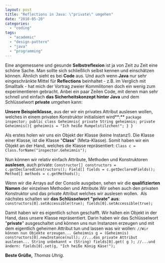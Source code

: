 ```yaml
---
layout: post
title: "Reflections in Java: \"private\" umgehen"
date: "2010-05-20"
categories: 
  - "coding"
tags: 
  - "academic"
  - "design-pattern"
  - "java"
  - "programming"
---
```


Eine angemessene und gesunde __Selbstreflexion__ ist ja von Zeit zu Zeit eine schöne Sache. Man sollte sich schließlich selbst kennen und einschätzen können. Ähnlich sieht es bei **Code** aus. Und auch wenn **Java** nur sehr eingeschränkte Mittel für **Reflections** beinhaltet - z.B. im Verglich mit Smalltalk - hat mich der Vortrag zweier Kommilitonen doch ein wenig zum experimentieren gebracht. Anbei ein paar Zeilen Code, mit denen man sehr schnell und einfach **das Sicherheitskonzept hinter Java** und dem Schlüsselwort **private** umgehen kann:

**Unsere Beispielklasse,** aus der wir ein privates Attribut auslesen wollen, welches in einem privaten Konstruktor initialisiert wird**:** `package inspector; public class Geheimnis{ private String geheimnis; private Geheimnis(){ geheimnis = "Ich heiße Rumpelstilzchen!"; } }`

Als erstes holen wir uns ein Objekt der Klasse (keine Instanz!). Die Klasse einer Klasse, ist die Klasse "**Class**" (Meta-Klasse). Somit haben wir ein Objekt an der Hand, welches die Klasse repräsentiert: `Class c = Class.forName("inspector.Geheimnis");`

Nun können wir relativ einfach Attribute, Methoden und Konstruktoren **auslesen**, auch private: `Constructor[] constructors = c.getDeclaredConstructors(); Field[] fields = c.getDeclaredFields(); Method[] methods = c.getMethods();`

Wenn wir die Arrays auf der Console ausgeben, sehen wir die **qualifizierten Namen** der einzelnen Methoden und Attribute.Wir sehen auch den privaten Konstruktor und das private Attribut welches wir auslesen wollen.  Als nächstes schalten wir **das Schlüsselwort "private" aus**: `constructors[0].setAccessible(true); fields[0].setAccessible(true);`

Damit haben wir es eigentlich schon geschafft. Wir halten ein Objekt in der Hand, dass unsere Klasse repräsentiert. Darin haben wir das Schlüsselwort "**private**" ausgeschaltet und können uns nun Instanzen erzeugen und mit dem eigentlich geheimen Attribut tun und lassen was wir wollen: `//Wir können nun Objekte erzeugen... Geheimnis g = (Geheimnis) constructors[0].newInstance(null); //...das private Attribut auslesen... String unbekannt = (String) fields[0].get( g ); //...und ändern: fields[0].set(g, "Ich heiße König Käse!");`

**Beste Grüße,** _Thomas Uhrig._
